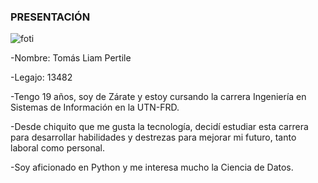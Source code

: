 ### PRESENTACIÓN
![foti](https://user-images.githubusercontent.com/112728308/227095562-d83985be-a60c-49e6-a738-0a0587e49ce8.jpg)

-Nombre: Tomás Liam Pertile

-Legajo: 13482

-Tengo 19 años, soy de Zárate y estoy cursando la carrera Ingeniería en Sistemas de Información en la UTN-FRD.

-Desde chiquito que me gusta la tecnología, decidí estudiar esta carrera para desarrollar habilidades y destrezas para mejorar mi futuro, tanto laboral como personal.

-Soy aficionado en Python y me interesa mucho la Ciencia de Datos.
